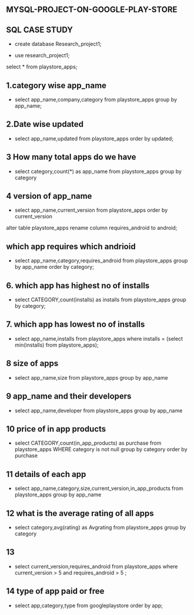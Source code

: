 ## MYSQL-PROJECT-ON-GOOGLE-PLAY-STORE
## SQL CASE STUDY
* create database Research_project1;

* use research_project1;

select * from playstore_apps;

##  1.category wise app_name 

* select app_name,company,category
from playstore_apps
group by app_name;
	
## 2.Date wise updated 

* select app_name,updated 
  from playstore_apps
  order by updated;



## 3 How many total apps do we have
 * select category,count(*) as app_name
 from playstore_apps
 group by category

## 4  version of app_name

* select app_name,current_version
from playstore_apps
order by current_version

alter table playstore_apps
rename column requires_android to android;



## which app requires which andrioid

* select app_name,category,requires_android
from playstore_apps
group by app_name
order by category;

## 6. which app has highest no of installs 

* select CATEGORY,count(installs) as installs
  from playstore_apps
  group by category;



## 7. which app has lowest no of installs
* select app_name,installs
  from playstore_apps
  where installs = (select min(installs)
  from playstore_apps);

## 8 size of apps

* select app_name,size
 from playstore_apps
 group by app_name

## 9 app_name and their developers

* select app_name,developer
  from playstore_apps
  group by app_name


## 10 price of in app products

* select CATEGORY,count(in_app_products) as purchase
from playstore_apps
WHERE category is  not null
group by category
order by purchase

## 11  details of each app

* select app_name,category,size,current_version,in_app_products
from playstore_apps
group by app_name

## 12 what is the average rating of all apps

* select category,avg(rating) as Avgrating
from playstore_apps
group by category


## 13

* select current_version,requires_android
from playstore_apps
where current_version > 5 and requires_android > 5 ;


## 14  type of app paid or free

* select app,category,type 
from googleplaystore
order by app;



